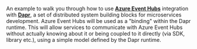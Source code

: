 An example to walk you through how to use [**Azure Event Hubs**](https://azure.microsoft.com/services/event-hubs/?WT.mc_id=data-0000-abhishgu) integration with [**Dapr**](https://dapr.io/), a set of distributed system building blocks for microservices development. Azure Event Hubs will be used as a "binding" within the Dapr runtime. This will allow services to communicate with Azure Event Hubs without actually knowing about it or being coupled to it directly (via SDK, library etc.), using a simple model defined by the Dapr runtime.
